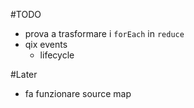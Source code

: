 #TODO

+ prova a trasformare i `forEach` in `reduce`
+ qix events
  + lifecycle


#Later
+ fa funzionare source map 